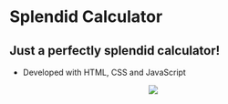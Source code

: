 # Splendid Calculator
<h2>Just a perfectly splendid calculator!</h2>
<ul>
  <li> Developed with HTML, CSS and JavaScript </li>
</ul>
<p align="center">
<img src="https://1.bp.blogspot.com/-hRO3FRb8Ywk/X5McmFXMDmI/AAAAAAAAcQs/peRxYMWfosglM5zPSgVXgdTMGBlJxD-lQCLcBGAsYHQ/w324-h400/splendid.png">
</p>

